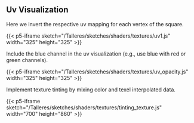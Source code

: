 
## Uv Visualization

Here we invert the respective uv mapping for each vertex of the square.

{{< p5-iframe sketch="/Talleres/sketches/shaders/textures/uv1.js" width="325" height="325" >}}

Include the blue channel in the uv visualization (e.g., use blue with red or green channels).

{{< p5-iframe sketch="/Talleres/sketches/shaders/textures/uv_opacity.js" width="325" height="325" >}}

Implement texture tinting by mixing color and texel interpolated data.

{{< p5-iframe sketch="/Talleres/sketches/shaders/textures/tinting_texture.js" width="700" height="860" >}}
